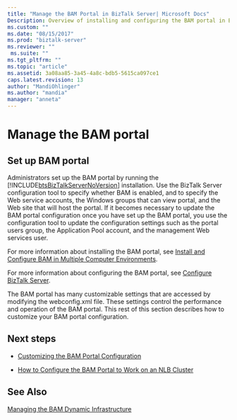 ```yaml
---
title: "Manage the BAM Portal in BizTalk Server| Microsoft Docs"
Description: Overview of installing and configuring the BAM portal in BizTalk Server
ms.custom: ""
ms.date: "08/15/2017"
ms.prod: "biztalk-server"
ms.reviewer: ""
 ms.suite: ""
ms.tgt_pltfrm: ""
ms.topic: "article"
ms.assetid: 3a08aa85-3a45-4a8c-bdb5-5615ca097ce1
caps.latest.revision: 13
author: "MandiOhlinger"
ms.author: "mandia"
manager: "anneta"
---
```

# Manage the BAM portal

## Set up BAM portal
Administrators set up the BAM portal by running the [!INCLUDE[btsBizTalkServerNoVersion](../includes/btsbiztalkservernoversion-md.md)] installation. Use the BizTalk Server configuration tool to specify whether BAM is enabled, and to specify the Web service accounts, the Windows groups that can view portal, and the Web site that will host the portal. If it becomes necessary to update the BAM portal configuration once you have set up the BAM portal, you use the configuration tool to update the configuration settings such as the portal users group, the Application Pool account, and the management Web services user.  
  
 For more information about installing the BAM portal, see [Install and Configure BAM in Multiple Computer Environments](http://social.technet.microsoft.com/wiki/contents/articles/1888.install-and-configure-bam-business-activity-monitoring-in-a-multi-computer-environment.aspx).  
  
 For more information about configuring the BAM portal, see [Configure BizTalk Server](../install-and-config-guides/configure-biztalk-server.md).
  
 The BAM portal has many customizable settings that are accessed by modifying the webconfig.xml file. These settings control the performance and operation of the BAM portal. This rest of this section describes how to customize your BAM portal configuration.  
  
## Next steps 
  
-   [Customizing the BAM Portal Configuration](../core/customizing-the-bam-portal-configuration.md)  
  
-   [How to Configure the BAM Portal to Work on an NLB Cluster](../core/how-to-configure-the-bam-portal-to-work-on-an-nlb-cluster.md)  
  
## See Also  
 [Managing the BAM Dynamic Infrastructure](../core/managing-the-bam-dynamic-infrastructure.md)